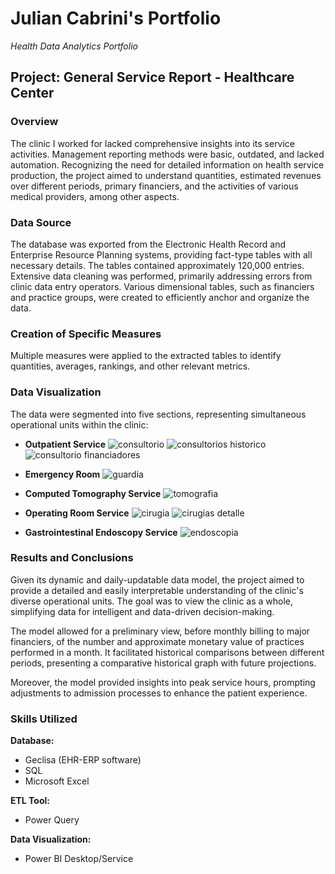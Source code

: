 # Julian Cabrini's Portfolio
*Health Data Analytics Portfolio*

## Project: General Service Report - Healthcare Center

### Overview
The clinic I worked for lacked comprehensive insights into its service activities. Management reporting methods were basic, outdated, and lacked automation. Recognizing the need for detailed information on health service production, the project aimed to understand quantities, estimated revenues over different periods, primary financiers, and the activities of various medical providers, among other aspects.

### Data Source
The database was exported from the Electronic Health Record and Enterprise Resource Planning systems, providing fact-type tables with all necessary details. The tables contained approximately 120,000 entries. Extensive data cleaning was performed, primarily addressing errors from clinic data entry operators. Various dimensional tables, such as financiers and practice groups, were created to efficiently anchor and organize the data.

### Creation of Specific Measures
Multiple measures were applied to the extracted tables to identify quantities, averages, rankings, and other relevant metrics.

### Data Visualization
The data were segmented into five sections, representing simultaneous operational units within the clinic:

- **Outpatient Service**
![consultorio](https://github.com/juliancabrini/portfolio/assets/152528339/c463bbe4-f9cb-44d9-8f20-356b815cc245)
![consultorios historico](https://github.com/juliancabrini/portfolio/assets/152528339/0cad8182-015e-42c9-b0bc-eea3329489e0)
![consultorio financiadores](https://github.com/juliancabrini/portfolio/assets/152528339/3dcee645-5da8-4f37-b111-dfd775f888c8)

- **Emergency Room**
![guardia](https://github.com/juliancabrini/portfolio/assets/152528339/e6f77ac3-84aa-4822-bff0-756c6732dd4c)

- **Computed Tomography Service**
![tomografia](https://github.com/juliancabrini/portfolio/assets/152528339/a9a7a791-197f-4474-b08d-8fb71cc6d5aa)

- **Operating Room Service**
![cirugia](https://github.com/juliancabrini/portfolio/assets/152528339/56390fb5-cd14-4ae2-abc9-6343e2107d92)
![cirugias detalle](https://github.com/juliancabrini/portfolio/assets/152528339/fb27a7c3-625e-4ad7-855b-912af4922e0f)

- **Gastrointestinal Endoscopy Service**
![endoscopia](https://github.com/juliancabrini/portfolio/assets/152528339/b3c7f196-7082-4505-a18d-2f492aac35a7)

### Results and Conclusions
Given its dynamic and daily-updatable data model, the project aimed to provide a detailed and easily interpretable understanding of the clinic's diverse operational units. The goal was to view the clinic as a whole, simplifying data for intelligent and data-driven decision-making.

The model allowed for a preliminary view, before monthly billing to major financiers, of the number and approximate monetary value of practices performed in a month. It facilitated historical comparisons between different periods, presenting a comparative historical graph with future projections.

Moreover, the model provided insights into peak service hours, prompting adjustments to admission processes to enhance the patient experience.

### Skills Utilized

**Database:**
- Geclisa (EHR-ERP software)
- SQL
- Microsoft Excel

**ETL Tool:**
- Power Query

**Data Visualization:**
- Power BI Desktop/Service
